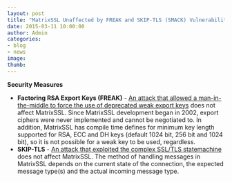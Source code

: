 ```yaml
---
layout: post
title: "MatrixSSL Unaffected by FREAK and SKIP-TLS (SMACK) Vulnerabilities"
date: 2015-03-11 10:00:00
author: Admin
categories:
- blog
- news
image:
thumb:
---
```

<b>Security Measures</b>
<ul>
<li><b>Factoring RSA Export Keys (FREAK)</b> - <a href="https://en.wikipedia.org/wiki/FREAK" target=_new>An attack that allowed a man-in-the-middle to force the use of deprecated weak export keys</a> does not affect MatrixSSL. Since MatrixSSL development began in 2002, export ciphers were never implemented and cannot be negotiated to. In addition, MatrixSSL has compile time defines for minimum key length supported for RSA, ECC and DH keys
(default 1024 bit, 256 bit and 1024 bit), so it is not possible for a weak key to be used, regardless.
</li>
<li><b>SKIP-TLS</b> - <a href="https://www.smacktls.com/" target=_new>An attack that exploited the complex SSL/TLS statemachine</a> does not affect MatrixSSL. The method of handling messages in MatrixSSL depends on 
the current state of the connection, the expected message type(s) and the actual incoming message type.
</li>
</ul>
<br/>
